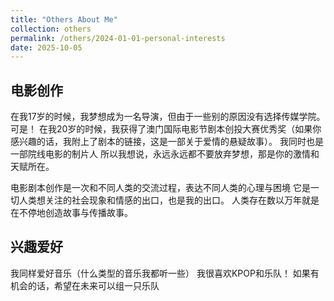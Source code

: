 ```yaml
---
title: "Others About Me"
collection: others
permalink: /others/2024-01-01-personal-interests
date: 2025-10-05
---
```


## 电影创作
在我17岁的时候，我梦想成为一名导演，但由于一些别的原因没有选择传媒学院。
可是！
在我20岁的时候，我获得了澳门国际电影节剧本创投大赛优秀奖（如果你感兴趣的话，我附上了剧本的链接，这是一部关于爱情的悬疑故事）。
我同时也是一部院线电影的制片人
所以我想说，永远永远都不要放弃梦想，那是你的激情和天赋所在。

电影剧本创作是一次和不同人类的交流过程，表达不同人类的心理与困境
它是一切人类想关注的社会现象和情感的出口，也是我的出口。
人类存在数以万年就是在不停地创造故事与传播故事。


## 兴趣爱好
我同样爱好音乐（什么类型的音乐我都听一些）
我很喜欢KPOP和乐队！
如果有机会的话，希望在未来可以组一只乐队
